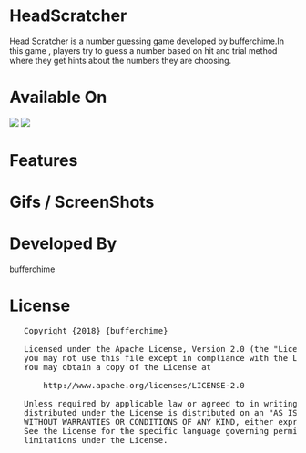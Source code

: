 # HeadScratcher
Head Scratcher is a number guessing game developed by bufferchime.In this game , players try to guess a number based on hit and trial method where they get hints about the numbers they are choosing.

# Available On
[<img src="https://i.imgur.com/V1oCmpL.png">]()
[<img src="https://i.imgur.com/VT8YDwJ.png">]()

# Features


# Gifs / ScreenShots


# Developed By
bufferchime

# License
<pre>
   Copyright {2018} {bufferchime} 

   Licensed under the Apache License, Version 2.0 (the "License");
   you may not use this file except in compliance with the License.
   You may obtain a copy of the License at

       http://www.apache.org/licenses/LICENSE-2.0

   Unless required by applicable law or agreed to in writing, software
   distributed under the License is distributed on an "AS IS" BASIS,
   WITHOUT WARRANTIES OR CONDITIONS OF ANY KIND, either express or implied.
   See the License for the specific language governing permissions and
   limitations under the License.


